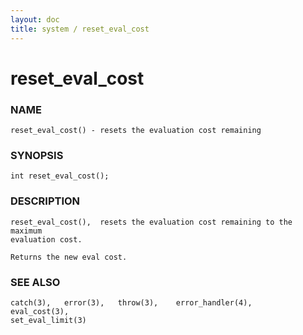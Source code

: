 ```yaml
---
layout: doc
title: system / reset_eval_cost
---
```

# reset_eval_cost

### NAME

    reset_eval_cost() - resets the evaluation cost remaining

### SYNOPSIS

    int reset_eval_cost();

### DESCRIPTION

    reset_eval_cost(),  resets the evaluation cost remaining to the maximum
    evaluation cost.

    Returns the new eval cost.

### SEE ALSO

    catch(3),   error(3),   throw(3),    error_handler(4),    eval_cost(3),
    set_eval_limit(3)

